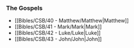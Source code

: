 ### The Gospels
- [[Bibles/CSB/40 - Matthew/Matthew|Matthew]]
- [[Bibles/CSB/41 - Mark/Mark|Mark]]
- [[Bibles/CSB/42 - Luke/Luke|Luke]]
- [[Bibles/CSB/43 - John/John|John]]

